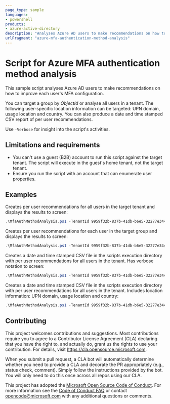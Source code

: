 ```yaml
---
page_type: sample
languages:
- powershell
products:
- azure-active-directory
description: "Analyses Azure AD users to make recommendations on how to improve each user's MFA configuration."
urlFragment: "azure-mfa-authentication-method-analysis"
---
```


# Script for Azure MFA authentication method analysis

This sample script analyses Azure AD users to make recommendations on how to improve each user's MFA configuration.

You can target a group by *ObjectId* or analyse all users in a tenant. The following user-specific location information can be targeted: UPN domain, usage location and country. You can also produce a date and time stamped CSV report of per user recommendations.

Use `-Verbose` for insight into the script's activities.

## Limitations and requirements

* You can't use a guest (B2B) account to run this script against the target tenant. The script will execute in the guest's home tenant, not the target tenant.
* Ensure you run the script with an account that can enumerate user properties.

## Examples

Creates per user recommendations for all users in the target tenant and displays the results to screen:

```powershell
.\MfaAuthMethodAnalysis.ps1 -TenantId 9959f32b-837b-41db-b6e5-32277e344292
```

Creates per user recommendations for each user in the target group and displays the results to screen:

```powershell
.\MfaAuthMethodAnalysis.ps1 -TenantId 9959f32b-837b-41db-b6e5-32277e344292 -TargetGroup 6424cd24-ee16-472f-bad6-85427c9febc2
```

Creates a date and time stamped CSV file in the scripts execution directory with per user recommendations for all users in the tenant. Has verbose notation to screen:

```powershell
.\MfaAuthMethodAnalysis.ps1 -TenantId 9959f32b-837b-41db-b6e5-32277e344292 -CsvOutput -Verbose
```

Creates a date and time stamped CSV file in the scripts execution directory with per user recommendations for all users in the tenant. Includes location information: UPN domain, usage location and country:

```powershell
.\MfaAuthMethodAnalysis.ps1 -TenantId 9959f32b-837b-41db-b6e5-32277e344292 -LocationInfo -CsvOutput
```

## Contributing

This project welcomes contributions and suggestions.  Most contributions require you to agree to a
Contributor License Agreement (CLA) declaring that you have the right to, and actually do, grant us
the rights to use your contribution. For details, visit https://cla.opensource.microsoft.com.

When you submit a pull request, a CLA bot will automatically determine whether you need to provide
a CLA and decorate the PR appropriately (e.g., status check, comment). Simply follow the instructions
provided by the bot. You will only need to do this once across all repos using our CLA.

This project has adopted the [Microsoft Open Source Code of Conduct](https://opensource.microsoft.com/codeofconduct/).
For more information see the [Code of Conduct FAQ](https://opensource.microsoft.com/codeofconduct/faq/) or
contact [opencode@microsoft.com](mailto:opencode@microsoft.com) with any additional questions or comments.
